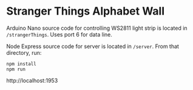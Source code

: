 # Stranger Things Alphabet Wall

Arduino Nano source code for controlling WS2811 light strip is located in `/strangerThings`. Uses port 6 for data line.

Node Express source code for server is located in `/server`. From that directory, run:

```
npm install
npm run
```

http://localhost:1953
